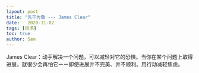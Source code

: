 ```yaml
---
layout: post
title: "先干为敬 --- James Clear"
date:   2020-11-02
tags: [鸡汤]
toc: true
author: Sam
---
```


James Clear：动手解决一个问题，可以减轻对它的恐惧。当你在某个问题上取得进展，就很少会再怕它ーー即使进展并不完美、并不顺利。用行动减轻焦虑。

